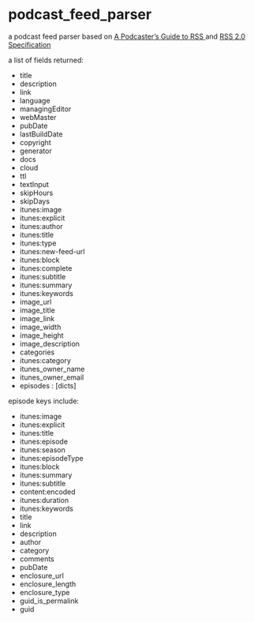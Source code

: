 # podcast_feed_parser

a podcast feed parser based on [A Podcaster’s Guide to RSS
](https://help.apple.com/itc/podcasts_connect/#/itcb54353390) and [RSS 2.0 Specification](https://validator.w3.org/feed/docs/rss2.html#ltguidgtSubelementOfLtitemgt)

a list of fields returned:

- title
- description
- link
- language
- managingEditor
- webMaster
- pubDate
- lastBuildDate
- copyright
- generator
- docs
- cloud
- ttl
- textInput
- skipHours
- skipDays
- itunes:image
- itunes:explicit
- itunes:author
- itunes:title
- itunes:type
- itunes:new-feed-url
- itunes:block
- itunes:complete
- itunes:subtitle
- itunes:summary
- itunes:keywords
- image_url
- image_title
- image_link
- image_width
- image_height
- image_description
- categories
- itunes:category
- itunes_owner_name
- itunes_owner_email
- episodes : [dicts]

episode keys include:

- itunes:image
- itunes:explicit
- itunes:title
- itunes:episode
- itunes:season
- itunes:episodeType
- itunes:block
- itunes:summary
- itunes:subtitle
- content:encoded
- itunes:duration
- itunes:keywords
- title
- link
- description
- author
- category
- comments
- pubDate
- enclosure_url
- enclosure_length
- enclosure_type
- guid_is_permalink
- guid
